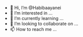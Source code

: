 - 👋 Hi, I’m @Habibaayanei
- 👀 I’m interested in ...
- 🌱 I’m currently learning ...
- 💞️ I’m looking to collaborate on ...
- 📫 How to reach me ...

<!---
Habibaayanei/Habibaayanei is a ✨ special ✨ repository because its `README.md` (this file) appears on your GitHub profile.
You can click the Preview link to take a look at your changes.
--->
